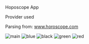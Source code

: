 Hoposcope App 

Provider used 

Parsing from: www.horoscope.com

![main](https://github.com/denissavishchev/horoscope/assets/77541683/e56523df-256b-4f2f-9b91-3a90620abd33)
![blue](https://github.com/denissavishchev/horoscope/assets/77541683/b47d21ef-0ca3-4ee4-b95a-8a5d62ae5e7c)
![black](https://github.com/denissavishchev/horoscope/assets/77541683/ffbc1288-49b7-4e24-bc26-f5113b608eca)
![green](https://github.com/denissavishchev/horoscope/assets/77541683/22336a39-f2d7-4460-9696-0f2af8779916)
![red](https://github.com/denissavishchev/horoscope/assets/77541683/3aaa4c6f-3ed2-4a54-aa83-ed33954aa9e0)

